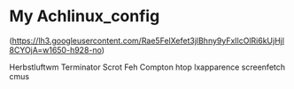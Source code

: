 # My Achlinux_config

(https://lh3.googleusercontent.com/Rae5FelXefet3jlBhny9yFxIlcOlRi6kUjHjl8CYOjA=w1650-h928-no)

Herbstluftwm
Terminator
Scrot
Feh
Compton
htop
lxapparence
screenfetch
cmus
